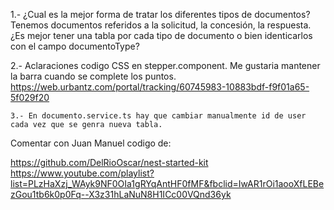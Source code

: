 1.- ¿Cual es la mejor forma de tratar los diferentes tipos de documentos?
    Tenemos documentos referidos a la solicitud, la concesión, la respuesta.
    ¿Es mejor tener una tabla por cada tipo de documento o bien identicarlos con el campo documentoType?

 2.- Aclaraciones codigo CSS en stepper.component.
    Me gustaria mantener la barra cuando se complete los puntos.
    https://web.urbantz.com/portal/tracking/60745983-10883bdf-f9f01a65-5f029f20

    3.- En documento.service.ts hay que cambiar manualmente id de user cada vez que se genra nueva tabla.














 Comentar con Juan Manuel codigo de:
    


    

https://github.com/DelRioOscar/nest-started-kit
https://www.youtube.com/playlist?list=PLzHaXzj_WAyk9NF0OIa1gRYqAntHF0fMF&fbclid=IwAR1rOi1aooXfLEBezGou1tb6k0p0Fq--X3z31hLaNuN8H1ICc00VQnd36yk
